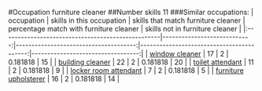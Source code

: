 #Occupation furniture cleaner
##Number skills 11
###Similar occupations:
| occupation                                        |   skills in this occupation |   skills that match furniture cleaner |   percentage match with furniture cleaner |   skills not in furniture cleaner |
|:--------------------------------------------------|----------------------------:|--------------------------------------:|------------------------------------------:|----------------------------------:|
| [window cleaner](window_cleaner.md)               |                          17 |                                     2 |                                  0.181818 |                                15 |
| [building cleaner](building_cleaner.md)           |                          22 |                                     2 |                                  0.181818 |                                20 |
| [toilet attendant](toilet_attendant.md)           |                          11 |                                     2 |                                  0.181818 |                                 9 |
| [locker room attendant](locker_room_attendant.md) |                           7 |                                     2 |                                  0.181818 |                                 5 |
| [furniture upholsterer](furniture_upholsterer.md) |                          16 |                                     2 |                                  0.181818 |                                14 |
